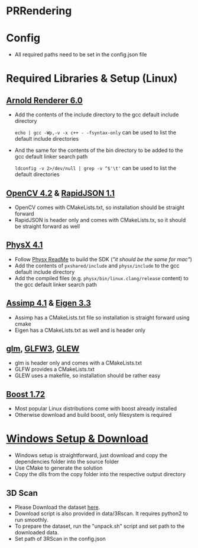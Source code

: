 # PRRendering

# Config
- All required paths need to be set in the config.json file

# Required Libraries & Setup (Linux)

## [Arnold Renderer 6.0](https://www.arnoldrenderer.com/arnold/download/archive/arnold-sdk/6.0.2.0/)
- Add the contents of the include directory to the gcc default include directory

    `echo | gcc -Wp,-v -x c++ - -fsyntax-only` can be used to list the default include directories
- And the same for the contents of the bin directory to be added to the gcc default linker search path

    `ldconfig -v 2>/dev/null | grep -v ^$'\t'` can be used to list the default directories

## [OpenCV 4.2](https://opencv.org/releases/) & [RapidJSON 1.1](https://github.com/Tencent/rapidjson/releases)
- OpenCV comes with CMakeLists.txt, so installation should be straight forward
- RapidJSON is header only and comes with CMakeLists.tx, so it should be straight forward as well

## [PhysX 4.1](https://github.com/NVIDIAGameWorks/PhysX)
- Follow [Physx ReadMe](https://gameworksdocs.nvidia.com/PhysX/4.1/documentation/platformreadme/linux/readme_linux.html) to build the SDK (_"it should be the same for mac"_)
- Add the contents of `pxshared/include` and `physx/include` to the gcc default include directory
- Add the compiled files (e.g. `physx/bin/linux.clang/release` content) to the gcc default linker search path

## [Assimp 4.1](http://www.assimp.org/index.php/downloads/) & [Eigen 3.3](http://eigen.tuxfamily.org/index.php?title=Main_Page)
- Assimp has a CMakeLists.txt file so installation is straight forward using cmake
- Eigen has a CMakeLists.txt as well and is header only

## [glm](https://glm.g-truc.net/0.9.9/index.html), [GLFW3](https://www.glfw.org/download.html), [GLEW](http://glew.sourceforge.net/)
- glm is header only and comes with a CMakeLists.txt
- GLFW provides a CMakeLists.txt
- GLEW uses a makefile, so installation should be rather easy

## [Boost 1.72](https://www.boost.org/)
- Most popular Linux distributions come with boost already installed
- Otherwise download and build boost, only filesystem is required

# [Windows Setup & Download](https://www.alexanderepple.de/prrendering-dependencies-download/)
- Windows setup is straightforward, just download and copy the dependencies folder into the source folder
- Use CMake to generate the solution
- Copy the dlls from the copy folder into the respective output directory

## 3D Scan
- Please Download the dataset [here](https://waldjohannau.github.io/RIO/).
- Download script is also provided in data/3Rscan. It requires python2 to run smoothly.
- To prepare the dataset, run the "unpack.sh" script and set path to the downloaded data.
- Set path of 3RScan in the config.json
